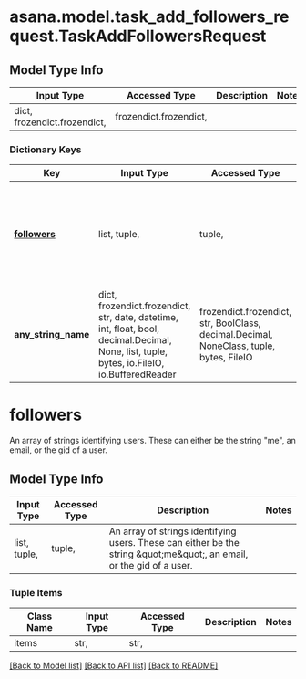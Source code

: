# asana.model.task_add_followers_request.TaskAddFollowersRequest

## Model Type Info
Input Type | Accessed Type | Description | Notes
------------ | ------------- | ------------- | -------------
dict, frozendict.frozendict,  | frozendict.frozendict,  |  | 

### Dictionary Keys
Key | Input Type | Accessed Type | Description | Notes
------------ | ------------- | ------------- | ------------- | -------------
**[followers](#followers)** | list, tuple,  | tuple,  | An array of strings identifying users. These can either be the string \&quot;me\&quot;, an email, or the gid of a user. | 
**any_string_name** | dict, frozendict.frozendict, str, date, datetime, int, float, bool, decimal.Decimal, None, list, tuple, bytes, io.FileIO, io.BufferedReader | frozendict.frozendict, str, BoolClass, decimal.Decimal, NoneClass, tuple, bytes, FileIO | any string name can be used but the value must be the correct type | [optional]

# followers

An array of strings identifying users. These can either be the string \"me\", an email, or the gid of a user.

## Model Type Info
Input Type | Accessed Type | Description | Notes
------------ | ------------- | ------------- | -------------
list, tuple,  | tuple,  | An array of strings identifying users. These can either be the string \&quot;me\&quot;, an email, or the gid of a user. | 

### Tuple Items
Class Name | Input Type | Accessed Type | Description | Notes
------------- | ------------- | ------------- | ------------- | -------------
items | str,  | str,  |  | 

[[Back to Model list]](../../README.md#documentation-for-models) [[Back to API list]](../../README.md#documentation-for-api-endpoints) [[Back to README]](../../README.md)

